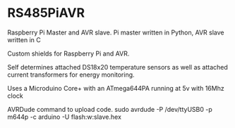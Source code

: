 # RS485PiAVR
Raspberry Pi Master and AVR slave. Pi master written in Python, AVR slave written in C

Custom shields for Raspberry Pi and AVR.

Self determines attached DS18x20 temperature sensors as well as attached 
current transformers for energy monitoring.

Uses a Microduino Core+ with an ATmega644PA running at 5v with 16Mhz clock

AVRDude command to upload code.
sudo avrdude -P /dev/ttyUSB0 -p m644p -c arduino -U flash:w:slave.hex

